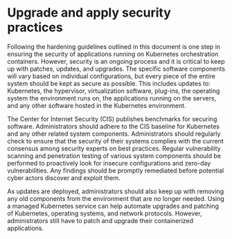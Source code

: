 # Upgrade and apply security practices

Following the hardening guidelines outlined in this document is one step in ensuring the security of applications running on Kubernetes orchestration containers. However, security is an ongoing process and it is critical to keep up with patches, updates, and upgrades. The specific software components will vary based on individual configurations, but every piece of the entire system should be kept as secure as possible. This includes updates to: Kubernetes, the hypervisor, virtualization software, plug-ins, the operating system the environment runs on, the applications running on the servers, and any other software hosted in the Kubernetes environment.

The Center for Internet Security (CIS) publishes benchmarks for securing software. Administrators should adhere to the CIS baseline for Kubernetes and any other related system components. Administrators should regularly check to ensure that the security of their systems complies with the current consensus among security experts on best practices. Regular vulnerability scanning and penetration testing of various system components should be performed to proactively look for insecure configurations and zero-day vulnerabilities. Any findings should be promptly remediated before potential cyber actors discover and exploit them.

As updates are deployed, administrators should also keep up with removing any old components from the environment that are no longer needed. Using a managed Kubernetes service can help automate upgrades and patching of Kubernetes, operating systems, and network protocols. However, administrators still have to patch and upgrade their containerized applications.
